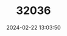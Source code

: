---
title: "32036"
category: "Persea lingue"
draft: false
date: 2024-02-22 13:03:50
languages:
  Spanish; Castilian: ["Lingue"]
---